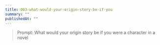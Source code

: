 ```yaml
---
title: 003-what-would-your-origin-story-be-if-you
summary: ""
publishedAt: ""
---
```


> Prompt: What would your origin story be if you were a character in a novel

